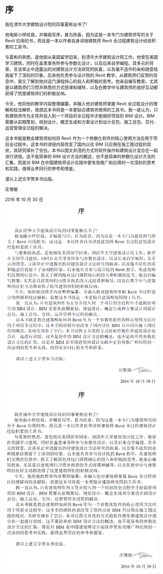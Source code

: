 # 序

我在清华大学建筑设计院的同事夏彬出书了!

他电邮小样给我，并嘱我写序，甚为欣喜，因为这是一本专门为建筑师写的关于 Revit 应用的书，而且是一本以作者自身讲授建筑师 Revit 全过程建筑设计经验积累的工具书。

与夏彬的熟悉，是他刚从美国留学回来，到清华大学建筑设计院工作。他曾在美国学习建筑，同时在盖里事务所参与参数化设计，以及后来自学编程。其多元的背景，言谈举止中透露出的对建筑设计方法研究的执着，以及毫不造作的亲和随意给我留下了深刻的印象。后来他负责参与设计院的 Revit 教学，从建筑师们反馈的信息中，我又了解到他对这门课程倾心的投入和积极的思考。他亲自编写教案，尤其是以建筑师们习惯并熟悉的方式授课和辅导，以及在教学中与建筑师的良好互动都获得了院里建筑师们的积极反响。

今天，他将他的教学内容整理编纂，并融入他对建筑师掌握 Revit 全过程设计的理解和技法解析，我想这本书将是一本更贴合建筑师使用的工具书。我一直认为，只有建筑师作为主导并投入到一个项目的全过程中才能做好项目的 BIM 设计。BIM 需要从前期策划，规划设计，概念生成和方案设计到设计总包、施工总包、交付、运营管理全过程的解决。

这本书就是教会建筑师如何将 Revit 作为一个参数化软件的核心使用方法应用于项目全过程中。这本书的讲授内容改变了国内以往 BIM 只应用在施工图过程的现状，其研究填补了空白。本书以图文并茂的方式将软件操作和建筑设计混合在一起进行讲授。这不是简单的 BIM 设计方法的概述，也不是简单的参数化设计方法的汇集，而是对 BIM 在中国建筑师设计实践中更有效推广和应用的一次深刻的思考和实践，值得业界同行的参考和借鉴。

谨以上述文字贺本书出版。

庄惟敏

2016 年 10 月 30 日

![序](/images/序.png)

![序](/images/序.jpg)